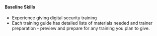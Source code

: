 
#### Baseline Skills

* Experience giving digital security training
* Each training guide has detailed lists of materials needed and trainer preparation - preview and prepare for any training you plan to give.
